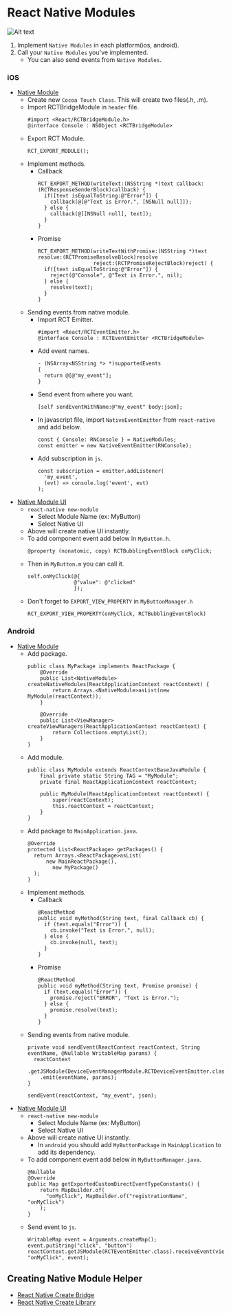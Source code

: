 # React Native Modules
![Alt text](https://github.com/dooboolab/react-native-training/blob/master/images/rnmodules.png)
1. Implement `Native Modules` in each platform(ios, android).
2. Call your `Native Modules` you've implemented.
   - You can also send events from `Native Modules`.

### iOS
- [Native Module](https://facebook.github.io/react-native/docs/native-modules-ios)
  + Create new `Cocoa Touch Class`. This will create two files(.h, .m).
  + Import RCTBridgeModule in `header` file.
    ```
    #import <React/RCTBridgeModule.h>
    @interface Console : NSObject <RCTBridgeModule>
    ```
  + Export RCT Module.
    ```
    RCT_EXPORT_MODULE();
    ```
  + Implement methods.
    - Callback
      ```
      RCT_EXPORT_METHOD(writeText:(NSString *)text callback: (RCTResponseSenderBlock)callback) {
        if([text isEqualToString:@"Error"]) {
          callback(@[@"Text is Error.", [NSNull null]]);
        } else {
          callback(@[[NSNull null], text]);
        }
      }
      ```
    - Promise
      ```
      RCT_EXPORT_METHOD(writeTextWithPromise:(NSString *)text resolve:(RCTPromiseResolveBlock)resolve
                        reject:(RCTPromiseRejectBlock)reject) {
        if([text isEqualToString:@"Error"]) {
          reject(@"Console", @"Text is Error.", nil);
        } else {
          resolve(text);
        }
      }
      ```
  + Sending events from native module.
    - Import RCT Emitter.
      ```
      #import <React/RCTEventEmitter.h>
      @interface Console : RCTEventEmitter <RCTBridgeModule>
      ```
    - Add event names.
      ```
      - (NSArray<NSString *> *)supportedEvents
      {
        return @[@"my_event"];
      }
      ```
    - Send event from where you want.
      ```
      [self sendEventWithName:@"my_event" body:json];
      ```
    - In javascript file, import `NativeEventEmitter` from `react-native` and add below.
      ```
      const { Console: RNConsole } = NativeModules;
      const emitter = new NativeEventEmitter(RNConsole);
      ```
    - Add subscription in `js`.
      ```
      const subscription = emitter.addListener(
        'my_event',
        (evt) => console.log('event', evt)
      );
      ```
- [Native Module UI](https://facebook.github.io/react-native/docs/native-components-ios)
  + `react-native new-module`
    - Select Module Name (ex: MyButton)
    - Select Native UI
  + Above will create native UI instantly.
  + To add component event add below in `MyButton.h`.
    ```
    @property (nonatomic, copy) RCTBubblingEventBlock onMyClick;
    ```
  + Then in `MyButton.m` you can call it.
    ```
    self.onMyClick(@{
                   @"value": @"clicked"
                   });
    ```
  + Don't forget to `EXPORT_VIEW_PROPERTY` in `MyButtonManager.h`
    ```
    RCT_EXPORT_VIEW_PROPERTY(onMyClick, RCTBubblingEventBlock)
    ```

### Android
- [Native Module](https://facebook.github.io/react-native/docs/native-modules-android)
  + Add package.
    ```
    public class MyPackage implements ReactPackage {
        @Override
        public List<NativeModule> createNativeModules(ReactApplicationContext reactContext) {
            return Arrays.<NativeModule>asList(new MyModule(reactContext));
        }

        @Override
        public List<ViewManager> createViewManagers(ReactApplicationContext reactContext) {
            return Collections.emptyList();
        }
    }
    ```
  + Add module.
    ```
    public class MyModule extends ReactContextBaseJavaModule {
        final private static String TAG = "MyModule";
        private final ReactApplicationContext reactContext;

        public MyModule(ReactApplicationContext reactContext) {
            super(reactContext);
            this.reactContext = reactContext;
        }
    }
    ```
  + Add package to `MainApplication.java`.
    ```
    @Override
    protected List<ReactPackage> getPackages() {
      return Arrays.<ReactPackage>asList(
          new MainReactPackage(),
            new MyPackage()
      );
    }
    ```
  + Implement methods.
    - Callback
      ```
      @ReactMethod
      public void myMethod(String text, final Callback cb) {
        if (text.equals("Error")) {
          cb.invoke("Text is Error.", null);
        } else {
          cb.invoke(null, text);
        }
      }
      ```
    - Promise
      ```
      @ReactMethod
      public void myMethod(String text, Promise promise) {
        if (text.equals("Error")) {
          promise.reject("ERROR", "Text is Error.");
        } else {
          promise.resolve(text);
        }
      }
      ```
  + Sending events from native module.
    ```
    private void sendEvent(ReactContext reactContext, String eventName, @Nullable WritableMap params) {
      reactContext
        .getJSModule(DeviceEventManagerModule.RCTDeviceEventEmitter.class)
        .emit(eventName, params);
    }

    sendEvent(reactContext, "my_event", json);
    ```
- [Native Module UI](https://facebook.github.io/react-native/docs/native-modules-android)
  + `react-native new-module`
    - Select Module Name (ex: MyButton)
    - Select Native UI
  + Above will create native UI instantly.
    - In `android` you should add `MyButtonPackage` in `MainApplication` to add its dependency.
  + To add component event add below in `MyButtonManager.java`.
    ```
    @Nullable
    @Override
    public Map getExportedCustomDirectEventTypeConstants() {
        return MapBuilder.of(
          "onMyClick", MapBuilder.of("registrationName", "onMyClick")
        );
    }
    ```
  + Send event to `js`.
    ```
    WritableMap event = Arguments.createMap();
    event.putString("click", "button")
    reactContext.getJSModule(RCTEventEmitter.class).receiveEvent(view.getId(), "onMyClick", event);
    ```

## Creating Native Module Helper
- [React Native Create Bridge](https://github.com/peggyrayzis/react-native-create-bridge)
- [React Native Create Library](https://github.com/frostney/react-native-create-library)
